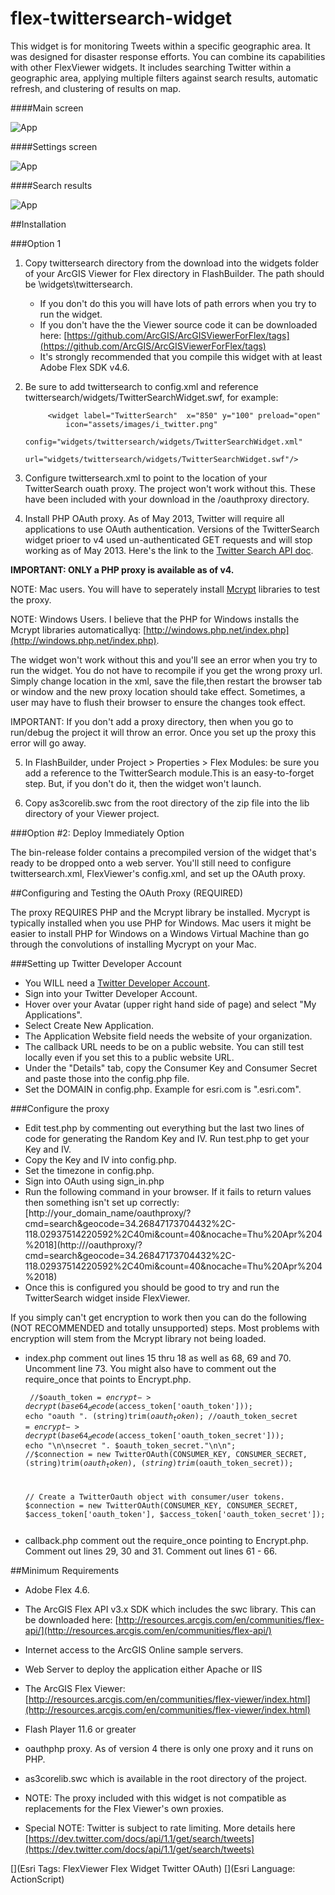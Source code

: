 flex-twittersearch-widget
=========================

This widget is for monitoring Tweets within a specific geographic area. It was designed for disaster response efforts. You can combine its capabilities with other FlexViewer widgets. It includes searching Twitter within a geographic area, applying multiple filters against search results, automatic refresh, and clustering of results on map. 

####Main screen

![App](https://raw.github.com/esri/flex-twittersearch-widget/master/main_screen.png)

####Settings screen

![App](https://raw.github.com/esri/flex-twittersearch-widget/master/settings.png)

####Search results

![App](https://raw.github.com/esri/flex-twittersearch-widget/master/search_result.png)


##Installation

###Option 1

1) Copy twittersearch directory from the download into the widgets folder of your ArcGIS Viewer for Flex directory in FlashBuilder. The path should be \widgets\twittersearch. 
   - If you don't do this you will have lots of path errors when you try to run the widget.
   - If you don't have the the Viewer source code it can be downloaded here: 
     [https://github.com/ArcGIS/ArcGISViewerForFlex/tags](https://github.com/ArcGIS/ArcGISViewerForFlex/tags)
   - It's strongly recommended that you compile this widget with at least Adobe Flex SDK v4.6.
	 
2) Be sure to add twittersearch to config.xml and reference twittersearch/widgets/TwitterSearchWidget.swf, for example:

            <widget label="TwitterSearch"  x="850" y="100" preload="open" 
                icon="assets/images/i_twitter.png" 
                config="widgets/twittersearch/widgets/TwitterSearchWidget.xml"
                url="widgets/twittersearch/widgets/TwitterSearchWidget.swf"/>  

3) Configure twittersearch.xml to point to the location of your TwitterSearch ouath proxy. The project won't work without this. These have been included with your download in the /oauthproxy directory. 

4) Install PHP OAuth proxy. As of May 2013, Twitter will require all applications to use OAuth authentication. Versions of the TwitterSearch widget prioer to v4 used un-authenticated GET requests and will stop working as of May 2013. Here's the link to the [Twitter Search API doc](https://dev.twitter.com/docs/api/1.1/get/search/tweets).

**IMPORTANT: ONLY a PHP proxy is available as of v4.**

NOTE: Mac users. You will have to seperately install [Mcrypt](http://php.net/manual/en/book.mcrypt.php) libraries to test the proxy.

NOTE: Windows Users. I believe that the PHP for Windows installs the Mcrypt libraries automaticallyq: [http://windows.php.net/index.php](http://windows.php.net/index.php).

The widget won't work without this and you'll see an error when you try to run the widget. You do not have to recompile if you get the wrong proxy url. Simply change location in the xml, save the file,then restart the browser tab or window and the new proxy location should take effect. Sometimes, a user may have to flush their browser to ensure the changes took effect.
   
IMPORTANT: If you don't add a proxy directory, then when you go to run/debug the project it will throw an error. Once you set up the proxy this error will go away.

5) In FlashBuilder, under Project > Properties > Flex Modules: be sure you add a reference to the TwitterSearch module.This is an easy-to-forget step. But, if you don't do it, then the widget won't launch.

6) Copy as3corelib.swc from the root directory of the zip file into the lib directory of your Viewer project.

###Option #2: Deploy Immediately Option

The bin-release folder contains a precompiled version of the widget that's ready to be dropped
onto a web server. You'll still need to configure twittersearch.xml, FlexViewer's config.xml, and set up the OAuth proxy.

##Configuring and Testing the OAuth Proxy (REQUIRED)

The proxy REQUIRES PHP and the Mcrypt library be installed. Mycrypt is typically installed when you use PHP for Windows. Mac users it might be easier to install PHP for Windows on a Windows Virtual Machine than go through the convolutions of installing Mycrypt on your Mac.

###Setting up Twitter Developer Account
- You WILL need a [Twitter Developer Account](https://dev.twitter.com/).
- Sign into your Twitter Developer Account.
- Hover over your Avatar (upper right hand side of page) and select "My Applications".
- Select Create New Application.
- The Application Website field needs the website of your organization. 
- The callback URL needs to be on a public website. You can still test locally even if you set this to a public website URL.
- Under the "Details" tab, copy the Consumer Key and Consumer Secret and paste those into the config.php file.
- Set the DOMAIN in config.php. Example for esri.com is ".esri.com".

###Configure the proxy

- Edit test.php by commenting out everything but the last two lines of code for generating the Random Key and IV. Run test.php to get your Key and IV.
- Copy the Key and IV into config.php.
- Set the timezone in config.php.
- Sign into OAuth using sign_in.php
- Run the following command in your browser. If it fails to return values then something isn't set up correctly: [http://your_domain_name/oauthproxy/?cmd=search&geocode=34.26847173704432%2C-118.02937514220592%2C40mi&count=40&nocache=Thu%20Apr%204%2018](http://<your domain>/oauthproxy/?cmd=search&geocode=34.26847173704432%2C-118.02937514220592%2C40mi&count=40&nocache=Thu%20Apr%204%2018)
- Once this is configured you should be good to try and run the TwitterSearch widget inside FlexViewer.

If you simply can't get encryption to work then you can do the following (NOT RECOMMENDED and totally unsupported) steps. Most problems with encryption will stem from the Mcrypt library not being loaded.

- index.php comment out lines 15 thru 18 as well as 68, 69 and 70. Uncomment line 73. You might also have to comment out the require_once that points to Encrypt.php.
<code><pre>
	//$oauth_token = $encrypt->decrypt(base64_decode($access_token['oauth_token'])); echo "oauth ". (string)trim($oauth_token);
	//$oauth_token_secret = $encrypt->decrypt(base64_decode($access_token['oauth_token_secret'])); echo "\n\nsecret ". $oauth_token_secret."\n\n";
    //$connection = new TwitterOAuth(CONSUMER_KEY, CONSUMER_SECRET, (string)trim($oauth_token), (string)trim($oauth_token_secret));

	// Create a TwitterOauth object with consumer/user tokens.
    $connection = new TwitterOAuth(CONSUMER_KEY, CONSUMER_SECRET, $access_token['oauth_token'], $access_token['oauth_token_secret']);
</pre></code>    

- callback.php comment out the require_once pointing to Encrypt.php. Comment out lines 29, 30 and 31. Comment out lines 61 - 66.

##Minimum Requirements

- Adobe Flex 4.6. 

- The ArcGIS Flex API v3.x SDK which includes the swc library. This can be downloaded here: [http://resources.arcgis.com/en/communities/flex-api/](http://resources.arcgis.com/en/communities/flex-api/)

- Internet access to the ArcGIS Online sample servers.

- Web Server to deploy the application either Apache or IIS

- The ArcGIS Flex Viewer: [http://resources.arcgis.com/en/communities/flex-viewer/index.html](http://resources.arcgis.com/en/communities/flex-viewer/index.html)

- Flash Player 11.6 or greater

- oauthphp proxy. As of version 4 there is only one proxy and it runs on PHP.

- as3corelib.swc which is available in the root directory of the project.

- NOTE: The proxy included with this widget is not compatible as replacements for the Flex Viewer's own proxies. 

- Special NOTE: Twitter is subject to rate limiting. More details here [https://dev.twitter.com/docs/api/1.1/get/search/tweets](https://dev.twitter.com/docs/api/1.1/get/search/tweets) 

[](Esri Tags: FlexViewer Flex Widget Twitter OAuth)
[](Esri Language: ActionScript)